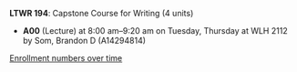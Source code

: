 **LTWR 194**: Capstone Course for Writing (4 units)

- **A00** (Lecture) at 8:00 am–9:20 am on Tuesday, Thursday at WLH 2112 by Som, Brandon D (A14294814)

[Enrollment numbers over time](./LTWR194.tsv)
